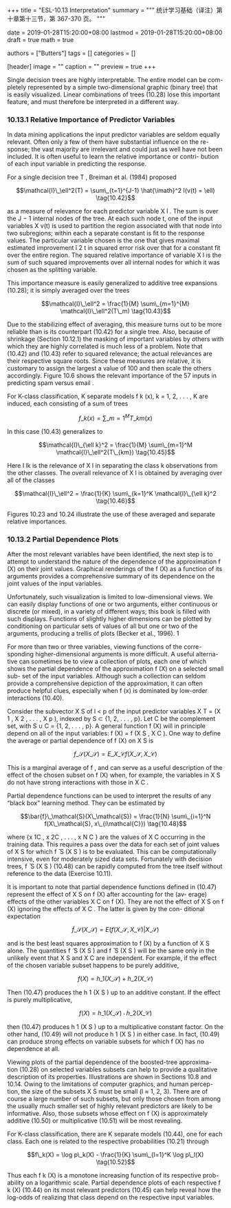 +++
title = "ESL-10.13 Interpretation"
summary = """
统计学习基础（译注）第十章第十三节，第 367-370 页。
"""

date = 2019-01-28T15:20:00+08:00
lastmod = 2019-01-28T15:20:00+08:00
draft = true 
math = true

authors = ["Butters"]
tags = []
categories = []

[header]
image = ""
caption = ""
preview = true
+++

Single decision trees are highly interpretable. The entire model can be com-
pletely represented by a simple two-dimensional graphic (binary tree) that
is easily visualized. Linear combinations of trees (10.28) lose this important
feature, and must therefore be interpreted in a different way.

### 10.13.1 Relative Importance of Predictor Variables

In data mining applications the input predictor variables are seldom equally
relevant. Often only a few of them have substantial influence on the re-
sponse; the vast majority are irrelevant and could just as well have not
been included. It is often useful to learn the relative importance or contri-
bution of each input variable in predicting the response.

For a single decision tree T , Breiman et al. (1984) proposed

$$\mathcal{I}\_\ell^2(T) = \sum\_{t=1}^{J-1}
\hat{\imath}^2 I(v(t) = \ell) \tag{10.42}$$

as a measure of relevance for each predictor variable X l . The sum is over
the J − 1 internal nodes of the tree. At each such node t, one of the input
variables X v(t) is used to partition the region associated with that node into
two subregions; within each a separate constant is fit to the response values.
The particular variable chosen is the one that gives maximal estimated
improvement ı̂ 2 t in squared error risk over that for a constant fit over the
entire region. The squared relative importance of variable X l is the sum of
such squared improvements over all internal nodes for which it was chosen
as the splitting variable.

This importance measure is easily generalized to additive tree expansions
(10.28); it is simply averaged over the trees

$$\mathcal{I}\_\ell^2 = \frac{1}{M} \sum\_{m=1}^{M}
\mathcal{I}\_\ell^2(T\_m) \tag{10.43}$$

Due to the stabilizing effect of averaging, this measure turns out to be more
reliable than is its counterpart (10.42) for a single tree. Also, because of
shrinkage (Section 10.12.1) the masking of important variables by others
with which they are highly correlated is much less of a problem. Note
that (10.42) and (10.43) refer to squared relevance; the actual relevances
are their respective square roots. Since these measures are relative, it is
customary to assign the largest a value of 100 and then scale the others
accordingly. Figure 10.6 shows the relevant importance of the 57 inputs in
predicting spam versus email .

For K-class classification, K separate models f k (x), k = 1, 2, . . . , K are
induced, each consisting of a sum of trees

$$f\_k(x) = \sum\_{m=1}^M T\_{km}(x) \tag{10.44}$$

In this case (10.43) generalizes to

$$\mathcal{I}\_{\ell k}^2 = \frac{1}{M} \sum\_{m=1}^M
\mathcal{I}\_\ell^2(T\_{km}) \tag{10.45}$$

Here I lk is the relevance of X l in separating the class k observations from
the other classes. The overall relevance of X l is obtained by averaging over
all of the classes

$$\mathcal{I}\_\ell^2 =  \frac{1}{K} \sum\_{k=1}^K
\mathcal{I}\_{\ell k}^2 \tag{10.46}$$

Figures 10.23 and 10.24 illustrate the use of these averaged and separate
relative importances.

### 10.13.2 Partial Dependence Plots

After the most relevant variables have been identified, the next step is to
attempt to understand the nature of the dependence of the approximation
f (X) on their joint values. Graphical renderings of the f (X) as a function
of its arguments provides a comprehensive summary of its dependence on
the joint values of the input variables.

Unfortunately, such visualization is limited to low-dimensional views.
We can easily display functions of one or two arguments, either continuous
or discrete (or mixed), in a variety of different ways; this book is filled
with such displays. Functions of slightly higher dimensions can be plotted
by conditioning on particular sets of values of all but one or two of the
arguments, producing a trellis of plots (Becker et al., 1996). 1

For more than two or three variables, viewing functions of the corre-
sponding higher-dimensional arguments is more difficult. A useful alterna-
tive can sometimes be to view a collection of plots, each one of which shows
the partial dependence of the approximation f (X) on a selected small sub-
set of the input variables. Although such a collection can seldom provide a
comprehensive depiction of the approximation, it can often produce helpful
clues, especially when f (x) is dominated by low-order interactions (10.40).

Consider the subvector X S of l < p of the input predictor variables X T =
(X 1 , X 2 , . . . , X p ), indexed by S ⊂ {1, 2, . . . , p}. Let C be the complement
set, with S ∪ C = {1, 2, . . . , p}. A general function f (X) will in principle
depend on all of the input variables: f (X) = f (X S , X C ). One way to define
the average or partial dependence of f (X) on X S is

$$f\_\mathcal{S}(X\_\mathcal{S}) = E\_{X\_\mathcal{C}}
f(X\_\mathcal{S}, X\_\mathcal{C}) \tag{10.47}$$

This is a marginal average of f , and can serve as a useful description of the
effect of the chosen subset on f (X) when, for example, the variables in X S
do not have strong interactions with those in X C .

Partial dependence functions can be used to interpret the results of any
“black box” learning method. They can be estimated by

$$\bar{f}\_\mathcal{S}(X\_\mathcal{S}) = \frac{1}{N} \sum\_{i=1}^N
f(X\_\mathcal{S}, x\_{i\mathcal{C}}) \tag{10.48}$$

where {x 1C , x 2C , . . . , x N C } are the values of X C occurring in the training
data. This requires a pass over the data for each set of joint values of X S for
which f  ̄ S (X S ) is to be evaluated. This can be computationally intensive,
even for moderately sized data sets. Fortunately with decision trees, f  ̄ S (X S )
(10.48) can be rapidly computed from the tree itself without reference to
the data (Exercise 10.11).

It is important to note that partial dependence functions defined in
(10.47) represent the effect of X S on f (X) after accounting for the (av-
erage) effects of the other variables X C on f (X). They are not the effect
of X S on f (X) ignoring the effects of X C . The latter is given by the con-
ditional expectation

$$\tilde{f}\_\mathcal{S}(X\_\mathcal{S}) =
E(f(X\_\mathcal{S}, X\_\mathcal{C}) | X\_\mathcal{S}) \tag{10.49}$$

and is the best least squares approximation to f (X) by a function of X S
alone. The quantities f  ̃ S (X S ) and f  ̄ S (X S ) will be the same only in the
unlikely event that X S and X C are independent. For example, if the effect
of the chosen variable subset happens to be purely additive,

$$f(X) = h\_1(X\_\mathcal{S}) + h\_2(X\_\mathcal{C}) \tag{10.50}$$

Then (10.47) produces the h 1 (X S ) up to an additive constant. If the effect
is purely multiplicative,

$$f(X) = h\_1(X\_\mathcal{S}) \cdot h\_2(X\_\mathcal{C}) \tag{10.51}$$

then (10.47) produces h 1 (X S ) up to a multiplicative constant factor. On
the other hand, (10.49) will not produce h 1 (X S ) in either case. In fact,
(10.49) can produce strong effects on variable subsets for which f (X) has
no dependence at all.

Viewing plots of the partial dependence of the boosted-tree approxima-
tion (10.28) on selected variables subsets can help to provide a qualitative
description of its properties. Illustrations are shown in Sections 10.8 and
10.14. Owing to the limitations of computer graphics, and human percep-
tion, the size of the subsets X S must be small (l ≈ 1, 2, 3). There are of
course a large number of such subsets, but only those chosen from among
the usually much smaller set of highly relevant predictors are likely to be
informative. Also, those subsets whose effect on f (X) is approximately
additive (10.50) or multiplicative (10.51) will be most revealing.

For K-class classification, there are K separate models (10.44), one for
each class. Each one is related to the respective probabilities (10.21) through

$$f\_k(X) = \log p\_k(X) - \frac{1}{K} \sum\_{l=1}^K \log p\_l(X)
\tag{10.52}$$

Thus each f k (X) is a monotone increasing function of its respective prob-
ability on a logarithmic scale. Partial dependence plots of each respective
f k (X) (10.44) on its most relevant predictors (10.45) can help reveal how
the log-odds of realizing that class depend on the respective input variables.

[^1]: lattice in R.